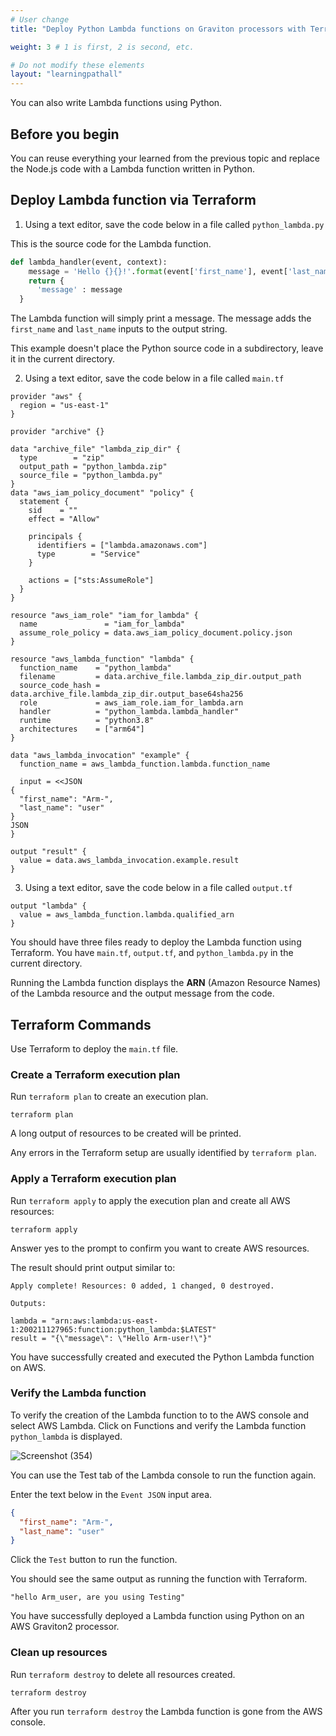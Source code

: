 ```yaml
---
# User change
title: "Deploy Python Lambda functions on Graviton processors with Terraform"

weight: 3 # 1 is first, 2 is second, etc.

# Do not modify these elements
layout: "learningpathall"
---
```


You can also write Lambda functions using Python. 

## Before you begin

You can reuse everything your learned from the previous topic and replace the Node.js code with a Lambda function written in Python.

## Deploy Lambda function via Terraform

1. Using a text editor, save the code below in a file called `python_lambda.py`

This is the source code for the Lambda function. 

```Python
def lambda_handler(event, context):
    message = 'Hello {}{}!'.format(event['first_name'], event['last_name'])
    return {
      'message' : message
  }
```

The Lambda function will simply print a message. The message adds the `first_name` and `last_name` inputs to the output string. 

This example doesn't place the Python source code in a subdirectory, leave it in the current directory.

2. Using a text editor, save the code below in a file called `main.tf`

```console
provider "aws" {
  region = "us-east-1"
}

provider "archive" {}

data "archive_file" "lambda_zip_dir" {
  type        = "zip"
  output_path = "python_lambda.zip"
  source_file = "python_lambda.py"
}
data "aws_iam_policy_document" "policy" {
  statement {
    sid    = ""
    effect = "Allow"

    principals {
      identifiers = ["lambda.amazonaws.com"]
      type        = "Service"
    }

    actions = ["sts:AssumeRole"]
  }
}

resource "aws_iam_role" "iam_for_lambda" {
  name               = "iam_for_lambda"
  assume_role_policy = data.aws_iam_policy_document.policy.json
}

resource "aws_lambda_function" "lambda" {
  function_name    = "python_lambda"
  filename         = data.archive_file.lambda_zip_dir.output_path
  source_code_hash = data.archive_file.lambda_zip_dir.output_base64sha256
  role             = aws_iam_role.iam_for_lambda.arn
  handler          = "python_lambda.lambda_handler"
  runtime          = "python3.8"
  architectures    = ["arm64"]
}

data "aws_lambda_invocation" "example" {
  function_name = aws_lambda_function.lambda.function_name

  input = <<JSON
{
  "first_name": "Arm-",
  "last_name": "user"
}
JSON
}

output "result" {
  value = data.aws_lambda_invocation.example.result
}
```

3. Using a text editor, save the code below in a file called `output.tf`

```console
output "lambda" {
  value = aws_lambda_function.lambda.qualified_arn
}
```

You should have three files ready to deploy the Lambda function using Terraform. You have `main.tf`, `output.tf`, and `python_lambda.py` in the current directory.

Running the Lambda function displays the **ARN** (Amazon Resource Names) of the Lambda resource and the output message from the code.

## Terraform Commands

Use Terraform to deploy the `main.tf` file.

### Create a Terraform execution plan

Run `terraform plan` to create an execution plan.

```console
terraform plan
```

A long output of resources to be created will be printed.

Any errors in the Terraform setup are usually identified by `terraform plan`.

### Apply a Terraform execution plan

Run `terraform apply` to apply the execution plan and create all AWS resources:

```console
terraform apply
```      

Answer yes to the prompt to confirm you want to create AWS resources.

The result should print output similar to:

```output
Apply complete! Resources: 0 added, 1 changed, 0 destroyed.

Outputs:

lambda = "arn:aws:lambda:us-east-1:200211127965:function:python_lambda:$LATEST"
result = "{\"message\": \"Hello Arm-user!\"}"
```
You have successfully created and executed the Python Lambda function on AWS.

### Verify the Lambda function

To verify the creation of the Lambda function to to the AWS console and select AWS Lambda. Click on Functions and verify the Lambda function `python_lambda` is displayed.

![Screenshot (354)](https://user-images.githubusercontent.com/92315883/216284315-dec9b16c-bc34-4752-8408-e5af819ea030.png)

You can use the Test tab of the Lambda console to run the function again.

Enter the text below in the `Event JSON` input area.

```json
{
  "first_name": "Arm-",
  "last_name": "user"
}
```

Click the `Test` button to run the function. 

You should see the same output as running the function with Terraform.

```output
"hello Arm_user, are you using Testing"
```
You have successfully deployed a Lambda function using Python on an AWS Graviton2 processor.

### Clean up resources

Run `terraform destroy` to delete all resources created.

```console
terraform destroy
```
After you run `terraform destroy` the Lambda function is gone from the AWS console.

